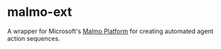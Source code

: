 # malmo-ext
A wrapper for Microsoft's [Malmo Platform](https://github.com/microsoft/malmo/tree/master) for creating automated agent action sequences.

